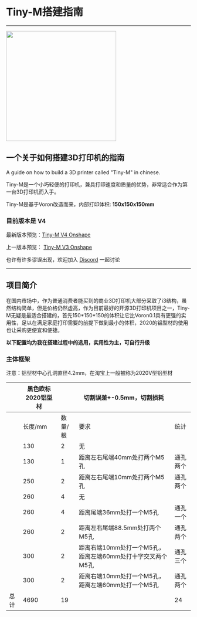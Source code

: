 # Tiny-M搭建指南
---
<img src="images/tiny-m_v4.jpg" width="300">

## 一个关于如何搭建3D打印机的指南

A guide on how to build a 3D printer called "Tiny-M" in chinese.

Tiny-M是一个小巧轻便的打印机，兼具打印速度和质量的优势，非常适合作为第一台3D打印机而入手。

Tiny-M是基于Voron改造而来，内部打印体积: **150x150x150mm**

### 目前版本是  V4

最新版本预览：[Tiny-M V4 Onshape](https://cad.onshape.com/documents/1523b676d2485ac19dbd60ec/w/d40ca3d72ed1f4079efb6497/e/a8deb399653e35f8f0a5baa5)

上一版本预览： [Tiny-M V3 Onshape](https://cad.onshape.com/documents/d2a24a4147c3d522115f6ea5/w/d8f44be5c0a081fbf527e154/e/debb6c2779e27f86389232d5)

也许有许多谬误出现，欢迎加入 [Discord](https://discord.gg/tmZkjWs) 一起讨论

---

## 项目简介

在国内市场中，作为普通消费者能买到的商业3D打印机大部分采取了i3结构，虽然结构简单，但是价格仍然虚高，作为目前最好的开源3D打印机项目之一，Tiny-M无疑是最适合搭建的，首先150\*150\*150的体积让它比Voron0.1具有更强的实用性，足以在满足家庭打印需要的前提下做到最小的体积，2020的铝型材的使用也让采购更便宜和便捷。

**以下配置均为我在搭建过程中的选用，实用性为主，可自行升级** 

### 主体框架

注意：铝型材中心孔洞直径4.2mm，在淘宝上一般被称为2020V型铝型材

|      | 黑色欧标2020铝型材 |         | 切割误差+-0.5mm，切割损耗                                  |          |
| ---- | ------------------ | ------- | ---------------------------------------------------------- | -------- |
|      | 长度/mm            | 数量/根 | 要求                                                       | 统计     |
|      | 130                | 2       | 无                                                         |          |
|      | 130                | 1       | 距离左右尾端40mm处打两个M5孔                               | 通孔两个 |
|      | 250                | 2       | 距离左右尾端10mm处打两个M5孔                               | 通孔两个 |
|      | 260                | 4       | 无                                                         |          |
|      | 260                | 4       | 距离尾端36mm处打一个M5孔                                   | 通孔一个 |
|      | 260                | 2       | 距离左右尾端88.5mm处打两个M5孔                             | 通孔两个 |
|      | 300                | 2       | 距离右端10mm处打一个M5孔，距离左端60mm处打十字交叉两个M5孔 | 通孔三个 |
|      | 300                | 2       | 距离右端10mm处打一个M5孔，距离左端60mm处打一个M5孔         | 通孔两个 |
| 总计 | 4690               | 19      |                                                            | 24       |



